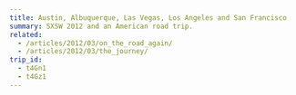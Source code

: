```yaml
---
title: Austin, Albuquerque, Las Vegas, Los Angeles and San Francisco
summary: SXSW 2012 and an American road trip.
related:
  - /articles/2012/03/on_the_road_again/
  - /articles/2012/03/the_journey/
trip_id:
  - t4Gn1
  - t4Gz1
---
```

